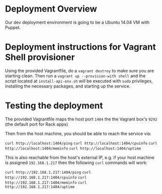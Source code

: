 # Deployment Overview

Our dev deployment environment is going to be a Ubuntu 14.04 VM with Puppet.


# Deployment instructions for Vagrant Shell provisioner

Using the provided Vagrantfile, do a `vagrant destroy` to make sure you are starting
clean.  Then run a `vagrant up --provision-with shell` and the script located at 
`install-api-env.sh` will be executed with `sudo` privileges, installing the necessary packages, and starting up the service.


# Testing the deployment

The provided Vagrantfile maps the host port `1404` the the Vagrant box's `9292`
(the default port for Rack apps)

Then from the host machine, you should be able to reach the service via:

`curl http://localhost:1404/ping`
`curl http://localhost:1404/cpuinfo`
`curl http://localhost:1404/meminfo`
`curl http://localhost:1404/uptime`


This is also reachable from the host's external IP, e.g. if your host machine is
assigned `192.168.1.217` then the following `curl` commands will work:

`curl http://192.168.1.217:1404/ping`
`curl http://192.168.1.217:1404/cpuinfo`
`curl http://192.168.1.217:1404/meminfo`
`curl http://192.168.1.217:1404/uptime`
